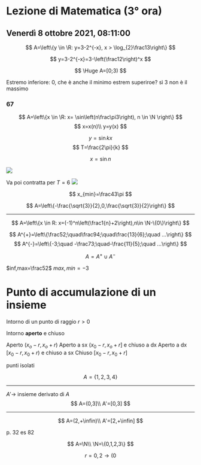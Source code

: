 # Lezione di Matematica (3° ora) 
## Venerdì 8 ottobre 2021, 08:11:00

$$
A=\left\{y 	\in  	\R: y=3-2^{-x}, x > \log_{2}\frac13\right\}
$$



$$
y=3-2^{-x}=3-\left(\frac12\right)^x
$$

$$
\Huge A=[0;3)
$$

Estremo inferiore: 0, che è anche il minimo
estrem superiroe? sì 3
non è il massimo

### 67

$$
A=\left\{x \in \R: x= \sin\left(n\frac\pi3\right), n \in \N \right\}
$$
$$
x=x(n)\\
y=y(x)
$$

$$
y=\sin kx
$$
$$
T=\frac{2\pi}{k}
$$

$$
x=\sin n
$$

![](https://i.imgur.com/8Bq6LW6.jpg)

Va poi contratta per $T=6$
![](https://i.imgur.com/389mEXp.jpg)


$$
x_{min}=\frac43\pi
$$

$$
A=\left\{-\frac{\sqrt{3}}{2},0,\frac{\sqrt{3}}{2}\right\}
$$

---


$$
A=\left\{x \in R: x=(-1)^n\left(\frac1{n}+2\right),n\in \N-\{0\}\right\}
$$

$$
A^{+}=\left\{\frac52;\quad\frac94;\quad\frac{13}{6};\quad ...\right\}
$$
$$
A^{-}=\left\{-3;\quad -\frac73;\quad-\frac{11}{5};\quad ...\right\}
$$

$$
A=A^{+}\cup A^{-}
$$

$inf,max=\frac52$
$max,min=-3$

# Punto di accumulazione di un insieme


Intorno di un punto di raggio $r > 0$

Intorno **aperto** e chiuso

Aperto $(x_o-r,x_o+r)$
Aperto a sx $(x_0-r,x_o+r]$ e chiuso a dx
Aperto a dx $[x_0-r,x_0+r)$ e chiuso a sx
Chiuso $[x_0-r,x_0+r]$


punti isolati

$$
A=\{1,2,3,4\}
$$

---
$A'\to$ insieme derivato di $A$
$$
A=(0,3]\\
A'=[0,3]
$$

---
$$
A=(2,+\infin)\\
A'=[2,+\infin]
$$


p. 32 es 82



$$
A=\N\\
\N=\{0,1,2,3\}
$$


$$
r=0,2\to(0
$$
<!--stackedit_data:
eyJoaXN0b3J5IjpbLTE1NTg4MDQ2NDYsLTEwNjkyMDAyNDgsMT
k3NDEzMjQ5MywxNTc0MTE3MDc4LC0xODk2NjI2MDM2LDE1NDQz
NjAwNDAsLTcxOTI4Nzg1LC05Nzg0NDE4MTRdfQ==
-->